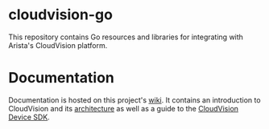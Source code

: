 # cloudvision-go
This repository contains Go resources and libraries for integrating with Arista's CloudVision platform.

# Documentation
Documentation is hosted on this project's [wiki](https://github.com/aristanetworks/cloudvision-go/wiki). It contains an introduction to CloudVision and its [architecture](https://github.com/aristanetworks/cloudvision-go/wiki/CloudVision-Architecture) as well as a guide to the [CloudVision Device SDK](https://github.com/aristanetworks/cloudvision-go/wiki/Device-SDK-Introduction).
